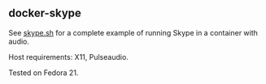 ## docker-skype

See [skype.sh](https://github.com/Nightling/dockerfiles/blob/master/skype/skype.sh) 
for a complete example of running Skype in a container with audio.

Host requirements: X11, Pulseaudio.

Tested on Fedora 21.
